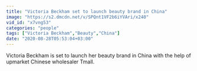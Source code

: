 ```yaml
---
title: "Victoria Beckham set to launch beauty brand in China"
image: "https://s2.dmcdn.net/v/SPQnt1VF2b6iYVAri/x240"
vid_id: "x7vng53"
categories: "people"
tags: ["Victoria Beckham","Beauty","China"]
date: "2020-08-28T05:53:04+03:00"
---
```

Victoria Beckham is set to launch her beauty brand in China with the help of upmarket Chinese wholesaler Tmall.
